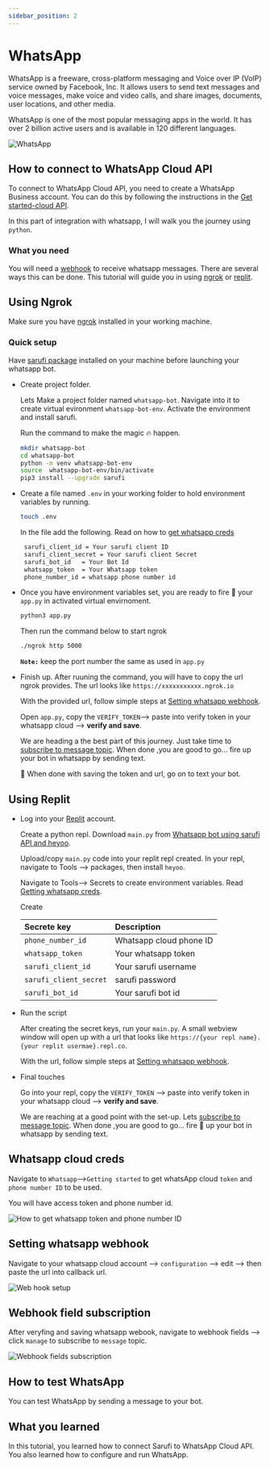 ```yaml
---
sidebar_position: 2
---
```


# WhatsApp

WhatsApp is a freeware, cross-platform messaging and Voice over IP (VoIP) service owned by Facebook, Inc. It allows users to send text messages and voice messages, make voice and video calls, and share images, documents, user locations, and other media.

WhatsApp is one of the most popular messaging apps in the world. It has over 2 billion active users and is available in 120 different languages.

![WhatsApp](/img/whatsapp-1900453_640.png)

## How to connect to WhatsApp Cloud API

To connect to WhatsApp Cloud API, you need to create a WhatsApp Business account. You can do this by following the instructions in the [Get started-cloud API](https://developers.facebook.com/docs/whatsapp/cloud-api/get-started).

In this part of integration with whatsapp, I will walk you the journey using `python`.

### What you need

You will need a [webhook](https://www.redhat.com/en/topics/automation/what-is-a-webhook) to receive whatsapp messages. There are several ways this can be done. This tutorial will guide you in using [ngrok](#using-ngrok) or [replit](#using-replit).

## Using Ngrok

Make sure you have [ngrok](https://ngrok.com/) installed in your working machine.

### Quick setup

Have [sarufi package](https://github.com/Neurotech-HQ/sarufi-python-sdk) installed on your machine before launching your whatsapp bot.

- Create project folder.

  Lets Make a project folder named `whatsapp-bot`. Navigate into it to create virtual evironment `whatsapp-bot-env`. Activate the environment and install sarufi.

  Run the command to make the magic 🔥 happen.

  ```bash
  mkdir whatsapp-bot
  cd whatsapp-bot
  python -m venv whatsapp-bot-env
  source  whatsapp-bot-env/bin/activate
  pip3 install --upgrade sarufi
  ```

- Create a file named `.env` in your working folder to hold environment variables by running.
  
  ```bash
  touch .env
  ```
  
   In the file add the following. Read on how to [get whatsapp creds](#whatsapp-cloud-creds)

   ```bash
    sarufi_client_id = Your sarufi client ID
    sarufi_client_secret = Your sarufi client Secret
    sarufi_bot_id   = Your Bot Id
    whatsapp_token  = Your Whatsapp token
    phone_number_id = whatsapp phone number id
  ```
  
- Once you have environment variables set, you are ready to fire 🚀 your `app.py` in activated virtual envirnoment.

  ```bash
  python3 app.py
  ```

  Then run the command below to start ngrok

  ```bash
  ./ngrok http 5000
  ```

  **`Note:`** keep the port number the same as used in `app.py`

- Finish up. After ruuning the command, you will have to copy the url ngrok provides. The url looks like `https://xxxxxxxxxxx.ngrok.io`

  With the provided url, follow simple steps at [Setting whatsapp webhook](#setting-whatsapp-webhook).

  Open `app.py`, copy the `VERIFY_TOKEN`--> paste into verify token in your whatsapp cloud --> **verify and save**.

  We are heading a the best part of this journey. Just take time to [subscribe to message topic](#webhook-field-subscription).
  When done ,you are good to go... fire up your bot in whatsapp by sending text.

  🏁 When done with saving the token and url, go on to text your bot.

## Using Replit

- Log into your [Replit](https://replit.com/) account.
  
  Create a python repl. Download `main.py` from [Whatsapp bot using sarufi API and heyoo](https://replit.com/@jovyinny/Whatapp-bot-using-Sarufi-api-and-heyoo).

  Upload/copy `main.py` code into your replit repl created.  In your repl, navigate to Tools --> packages, then install `heyoo`.

  Navigate to Tools--> Secrets to create environment variables. Read [Getting whatsapp creds](#whatsapp-cloud-creds).

  Create

    |Secrete key               | Description            |
    |:---                      |:---                    |
    |`phone_number_id`         | Whatsapp cloud phone ID|
    |`whatsapp_token`          | Your whatsapp token    |
    |`sarufi_client_id`         | Your sarufi username   |
    |`sarufi_client_secret`         | sarufi password        |
    |`sarufi_bot_id`           | Your sarufi bot id     |

- Run the script
  
  After creating the secret keys, run your `main.py`. A small webview window will open up with a url that looks like `https://{your repl name}.{your replit usermae}.repl.co`.

  With the url, follow simple steps at [Setting whatsapp webhook](#setting-whatsapp-webhook).

- Final touches

  Go into your repl, copy the `VERIFY_TOKEN` --> paste into verify token in your whatsapp cloud --> **verify and save**.

  We are reaching at a good point with the set-up. Lets [subscribe to message topic](#webhook-field-subscription).
  When done ,you are good to go... fire 🚀 up your bot in whatsapp by sending text.

## Whatsapp cloud creds

Navigate to `Whatsapp`-->`Getting started` to get whatsApp cloud `token` and `phone number ID` to be used.

You will have access token and phone number id.

![How to get whatsapp token and phone number ID](/img/get_whatsapp_token.png)

## Setting whatsapp webhook

Navigate to your whatsapp cloud account --> `configuration` --> edit --> then paste the url into callback url.
  
![Web hook setup](/img/webhook_setup.png)

## Webhook field subscription

After veryfing and saving whatsapp webook, navigate to webhook fields --> click `manage` to subscribe to `message` topic.

![Webhook fields subscription](/img/webhook_subscription.png)

## How to test WhatsApp

You can test WhatsApp by sending a message to your bot.

## What you learned

In this tutorial, you learned how to connect Sarufi to WhatsApp Cloud API. You also learned how to configure and run WhatsApp.
